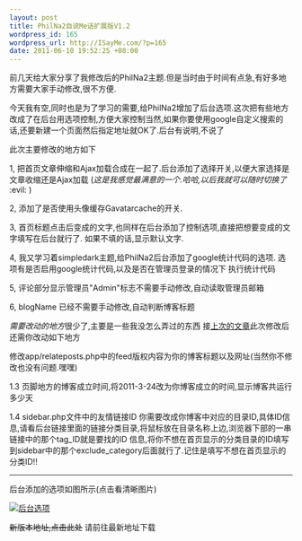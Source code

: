 ```yaml
--- 
layout: post
title: PhilNa2自说Me话扩展版V1.2
wordpress_id: 165
wordpress_url: http://ISayMe.com/?p=165
date: 2011-06-10 19:52:25 +08:00
---
```

前几天给大家分享了我修改后的PhilNa2主题.但是当时由于时间有点急,有好多地方需要大家手动修改,很不方便.

今天我有空,同时也是为了学习的需要,给PhilNa2增加了后台选项.这次把有些地方改成了在后台用选项控制,方便大家控制当然,如果你要使用google自定义搜索的话,还要新建一个页面然后指定地址就OK了.后台有说明,不说了

此次主要修改的地方如下

1, 把首页文章伸缩和Ajax加载合成在一起了.后台添加了选择开关,以便大家选择是文章收缩还是Ajax加载
(*这是我感觉最满意的一个.哈哈,以后我就可以随时切换了* :evil: )

2, 添加了是否使用头像缓存Gavatarcache的开关.

3, 首页标题点击后变成的文字,也同样在后台添加了控制选项,直接把想要变成的文字填写在后台就行了.
如果不填的话,显示默认文字.

4, 我又学习着simpledark主题,给PhilNa2后台添加了google统计代码的选项.
选项有是否启用google统计代码,以及是否在管理员登录的情况下 执行统计代码

5, 评论部分显示管理员"Admin"标志不需要手动修改,自动读取管理员邮箱

6, blogName 已经不需要手动修改,自动判断博客标题

*需要改动的地方*很少了,主要是一些我没怎么弄过的东西
接[上次的文章](http://isayme.com/2011/06/philna2-remod-by-sayme/)此次修改后还需你改动如下地方

修改app/relateposts.php中的feed版权内容为你的博客标题以及网址(当然你不修改也没有问题.嘿嘿)

1.3 页脚地方的博客成立时间,将2011-3-24改为你博客成立的时间,显示博客共运行多少天

1.4 sidebar.php文件中的友情链接ID 你需要改成你博客中对应的目录ID,具体ID信息,请看后台链接里面的链接分类目录,将鼠标放在目录名称上边,浏览器下部的一串链接中的那个tag\_ID就是要找的ID 信息,将你不想在首页显示的分类目录的ID填写到sidebar中的那个exclude_category后面就行了.记住是填写不想在首页显示的分类ID!!

- - - 
后台添加的选项如图所示(点击看清晰图片)

[![后台选项](http://isayme.com/wp-content/uploads/2011/06/10-1.png)](http://isayme.com/wp-content/uploads/2011/06/10-1.png)

<del datetime="2011-06-18T12:26:15+00:00">新版本地址,点击此处</del>
请前往最新地址下载
